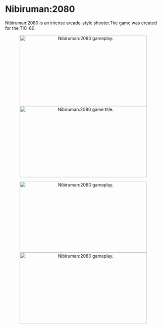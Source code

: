 # Nibiruman:2080
Nibiruman:2080 is an intense arcade-style shooter.The game was created for the TIC-80.
<p align="center">
<img src="./capture/s02.gif" alt="Nibiruman:2080 gameplay." width="410" height="230"></img>
<img src="./capture/s01.gif" alt="Nibiruman:2080 game title." width="410" height="230"></img>
</p>
<p align="center">
<img src="./capture/s05.gif" alt="Nibiruman:2080 gameplay." width="410" height="230"></img>
<img src="./capture/s03.gif" alt="Nibiruman:2080 gameplay." width="410" height="230"></img>
</p>